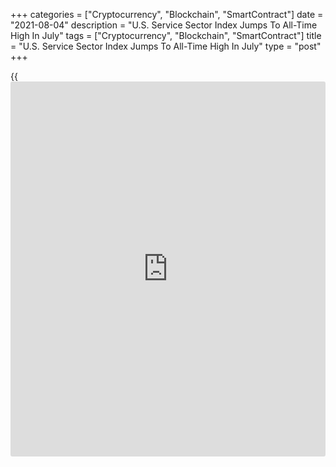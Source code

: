 +++
categories = ["Cryptocurrency", "Blockchain", "SmartContract"]
date = "2021-08-04"
description = "U.S. Service Sector Index Jumps To All-Time High In July"
tags = ["Cryptocurrency", "Blockchain", "SmartContract"]
title = "U.S. Service Sector Index Jumps To All-Time High In July"
type = "post"
+++

{{<iframe id="large-banner" src="https://www.bounty.group/#slide=23.0" width="100%" height="600" scrolling="no" style="border: 0px solid rgb(216, 221, 230); border-radius: 3px;">}}

Growth in U.S. service sector activity accelerated by much more than
anticipated in the month of July, according to a report released by the
Institute for Supply Management on Wednesday.

The ISM said its services PMI jumped to an all-time high of 64.1 in July
after pulling back to 60.1 in June, with a reading above 50 indicating
growth in the sector. Economists had expected the index to inch up to
60.4.

The bigger than expected increase by the headline index came as the
[business][1] activity index surged up to 67.0 in July from 60.4 in
June.

The new orders index also climbed to 63.7 in July from 62.1 in June,
while the employment index rebounded to 53.8 in July from 49.3 in June.

"The Employment Index reflected growth, even though the constrained
labor pool continues to be an issue," said Anthony Nieves, Chair of the
ISM Services Business Survey Committee.

Nieves also noted materials shortages, inflation and logistics continue
to negatively impact the continuity of supply, with the supplier
deliveries index jumping to 72.0 in July from 68.5 in June. A reading of
above 50 percent indicates slower deliveries.

The ISM said the prices index climbed to 82.3 in July from 79.5 in June,
reaching its second-highest reading ever, behind September 2005.

"While the Delta variant casts a dark cloud over the outlook, we still
expect services to continue recovering in H2 2021," said Oren Klachkin,
Lead US Economist at Oxford Economics. "Reopenings, higher vaccination
rates, and pandemic fatigue will keep demand for services on a positive
track."

"But operating capacity will remain Covid constrained, and supply side
challenges will ease only gradually," he added. "We believe the services
recovery would be derailed only if a severe spike in Covid cases forces
public officials to reinstitute harsh containment measures."

On Monday, the ISM released a separate report showing an unexpected
slowdown in the pace of growth in U.S. manufacturing activity in the
month of July.

The manufacturing PMI dipped to 59.5 in July from 60.6 in June. While a
reading above 50 still indicates growth in the manufacturing sector,
economists had expected the index to inch up to 60.9.

With the unexpected decrease, the manufacturing PMI pulled back further
off the 37-year high of 64.7 reached in March and fell to its lowest
level since hitting 58.7 in January.

For comments and feedback [contact](https://www.playgroundfx.com/contact/): editorial@rtt[news](https://www.letsplayfx.com/blog/forex-news-website/).com

[Economic News][2]

 **What parts of the world are seeing the best (and worst) economic
performances lately? Click[here][3] to check out our [Econ Scorecard][3]
and find out! See up-to-the-moment [ranking](https://www.playgroundfx.com/blog/crypto-exchange-ranking/)s for the best and worst
performers in [GDP][4], [unemployment rate][5], [inflation][6] and much
more.**

   1. www.rtt[news](https://www.letsplayfx.com/blog/forex-news-website/).com/Content/Business.aspx
   2. www.rtt[news](https://www.letsplayfx.com/blog/forex-news-website/).com/Content/EconomicNews.aspx
   3. www.rtt[news](https://www.letsplayfx.com/blog/forex-news-website/).com/economic-scorecard/world-rank/retail-sales/highest-performance.aspx
   4. www.rtt[news](https://www.letsplayfx.com/blog/forex-news-website/).com/economic-scorecard/world-rank/GDP/highest-performance.aspx
   5. www.rtt[news](https://www.letsplayfx.com/blog/forex-news-website/).com/economic-scorecard/world-rank/unemployment-rate/lowest-performance.aspx
   6. www.rtt[news](https://www.letsplayfx.com/blog/forex-news-website/).com/economic-scorecard/world-rank/CPI/highest-performance.aspx